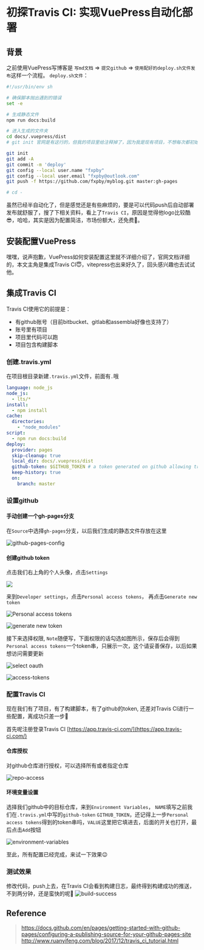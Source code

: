 # 初探Travis CI: 实现VuePress自动化部署  

## 背景

之前使用VuePress写博客是 `写md文档` => `提交github` => `使用配好的deploy.sh文件发布`这样一个流程。
`deploy.sh文件`：

```bash
#!/usr/bin/env sh

# 确保脚本抛出遇到的错误
set -e

# 生成静态文件
npm run docs:build

# 进入生成的文件夹
cd docs/.vuepress/dist
# git init 官网是有这行的，但我的项目里给注释掉了，因为我是现有项目，不想每次都初始化

git init
git add -A
git commit -m 'deploy'
git config --local user.name "fxpby"
git config --local user.email "fxpby@outlook.com"
git push -f https://github.com/fxpby/myblog.git master:gh-pages

# cd -
```

虽然已经半自动化了，但是感觉还是有些麻烦的，要是可以代码push后自动部署发布就舒服了，搜了下相关资料，看上了`Travis CI`，原因是觉得他logo比较酷😎，哈哈，其实是因为配置简洁，市场份额大，还免费🤞。

## 安装配置VuePress

嘿嘿，说声抱歉，VuePress如何安装配置这里就不详细介绍了，官网文档详细的，本文主角是集成Travis CI😇，vitepress也出来好久了，回头感兴趣也去试试他。

## 集成Travis CI

Travis CI使用它的前提是：  

- 有github账号（目前bitbucket、gitlab和assembla好像也支持了）  
- 账号里有项目
- 项目里代码可以跑
- 项目包含构建脚本

### 创建.travis.yml

在项目根目录新建`.travis.yml`文件，前面有`.`哦

```yml
language: node_js
node_js:
  - lts/*
install:
  - npm install
cache:
  directories:
    - "node_modules"
script:
  - npm run docs:build
deploy:
  provider: pages
  skip-cleanup: true 
  local_dir: docs/.vuepress/dist 
  github-token: $GITHUB_TOKEN # a token generated on github allowing travis to push code on you repository
  keep-history: true
  on:
    branch: master
```

### 设置github

#### 手动创建一个gh-pages分支

在`Source`中选择`gh-pages`分支，以后我们生成的静态文件存放在这里

![github-pages-config](https://fxpby.oss-cn-beijing.aliyuncs.com/blogImg/front-end-enginerring/github-page.png)

#### 创建github token

点击我们右上角的个人头像，点击`Settings`

![](https://fxpby.oss-cn-beijing.aliyuncs.com/blogImg/front-end-enginerring/github-setting.png)

来到`Developer settings`，点击`Personal access tokens`， 再点击`Generate new token`

![Personal access tokens](https://fxpby.oss-cn-beijing.aliyuncs.com/blogImg/front-end-enginerring/setting-personal-access-tokens.png)

![generate new token](https://fxpby.oss-cn-beijing.aliyuncs.com/blogImg/front-end-enginerring/generate-new-token.png)

接下来选择权限, `Note`随便写，下面权限的话勾选如图所示，保存后会得到`Personal access tokens`一个token串，只展示一次，这个请妥善保存，以后如果想访问需要更新

![select oauth](https://fxpby.oss-cn-beijing.aliyuncs.com/blogImg/front-end-enginerring/select-access.png)

![access-tokens](https://fxpby.oss-cn-beijing.aliyuncs.com/blogImg/front-end-enginerring/access-tokens.png)


### 配置Travis CI

现在我们有了项目，有了构建脚本，有了github的token, 还差对Travis CI进行一些配置，离成功只差一步🤩

首先呢注册登录Travis CI [https://app.travis-ci.com/](https://app.travis-ci.com/)

#### 仓库授权

对github仓库进行授权，可以选择所有或者指定仓库

![repo-access](https://fxpby.oss-cn-beijing.aliyuncs.com/blogImg/front-end-enginerring/repository-access.png)

#### 环境变量设置

选择我们github中的目标仓库，来到`Environment Variables`， `NAME`填写之前我们在`.travis.yml`中写的`github-token` `GITHUB_TOKEN`，还记得上一步`Personal access tokens`得到的token串吗，`VALUE`这里把它填进去，后面的开关也打开，最后点击`Add`按钮

![environment-variables](https://fxpby.oss-cn-beijing.aliyuncs.com/blogImg/front-end-enginerring/environment-variables.png)

至此，所有配置已经完成，来试一下效果😉

### 测试效果

修改代码，push上去，在Travis CI会看到构建日志，最终得到构建成功的推送，不到两分钟，还是蛮快的呢🥳
![build-success](https://fxpby.oss-cn-beijing.aliyuncs.com/blogImg/front-end-enginerring/build-success.png)

## Reference

> <https://docs.github.com/en/pages/getting-started-with-github-pages/configuring-a-publishing-source-for-your-github-pages-site>
<http://www.ruanyifeng.com/blog/2017/12/travis_ci_tutorial.html>
